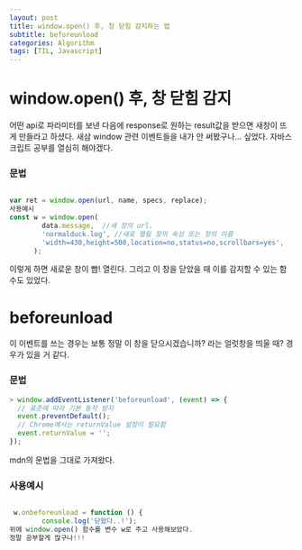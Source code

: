 ```yaml
---
layout: post
title: window.open() 후, 창 닫힘 감지하는 법
subtitle: beforeunload
categories: Algorithm
tags: [TIL, Javascript]
---
```



# window.open() 후, 창 닫힘 감지
어떤 api로 파라미터를 보낸 다음에 response로 원하는 result값을 받으면 새창이 뜨게 만들라고 하셨다.
새삼 window 관련 이벤트들을 내가 안 써봤구나... 싶었다.
자바스크립트 공부를 열심히 해야겠다.

### 문법

```javascript

var ret = window.open(url, name, specs, replace);
사용예시
const w = window.open(
        data.message,  //새 창의 url. 
        'normalduck.log', //새로 열릴 창의 속성 또는 창의 이름 
        'width=430,height=500,location=no,status=no,scrollbars=yes',
      );
```

이렇게 하면 새로운 창이 빰! 열린다. 그리고 이 창을 닫았을 때
이를 감지할 수 있는 함수도 있었다.

# beforeunload

이 이벤트를 쓰는 경우는 보통 정말 이 창을 닫으시겠습니까? 라는 얼럿창을 띄울 때?
경우가 있을 거 같다.

### 문법

```javascript
> window.addEventListener('beforeunload', (event) => {
  // 표준에 따라 기본 동작 방지
  event.preventDefault();
  // Chrome에서는 returnValue 설정이 필요함
  event.returnValue = '';
});
```

mdn의 문법을 그대로 가져왔다.

### 사용예시

```javascript

 w.onbeforeunload = function () {
        console.log('닫혔다..!');
위에 window.open() 함수를 변수 w로 주고 사용해보았다.
정말 공부할게 많구나!!!

```
